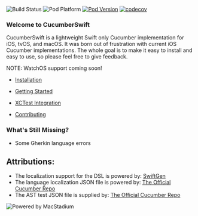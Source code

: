 ![Build Status](https://github.com/Tyler-Keith-Thompson/CucumberSwift/actions/workflows/CI.yml/badge.svg?branch=master)
![Pod Platform](https://img.shields.io/cocoapods/p/CucumberSwift.svg?style=popout) [![Pod Version](https://img.shields.io/cocoapods/v/CucumberSwift.svg?style=popout)](http://cocoapods.org/pods/CucumberSwift)
[![codecov](https://codecov.io/gh/Tyler-Keith-Thompson/CucumberSwift/branch/master/graph/badge.svg?token=ARIPC8Q7H1)](https://codecov.io/gh/Tyler-Keith-Thompson/CucumberSwift)

### Welcome to CucumberSwift
CucumberSwift is a lightweight Swift only Cucumber implementation for iOS, tvOS, and macOS. It was born out of frustration with current iOS Cucumber implementations. The whole goal is to make it easy to install and easy to use, so please feel free to give feedback.

NOTE: WatchOS support coming soon!

* [Installation](https://github.com/Tyler-Keith-Thompson/CucumberSwift/wiki/installation)
* [Getting Started](https://github.com/Tyler-Keith-Thompson/CucumberSwift/wiki)
* [XCTest Integration](https://github.com/Tyler-Keith-Thompson/CucumberSwift/wiki/xctest-integration)

* [Contributing](/CONTRIBUTING.md)

### What's Still Missing?
- Some Gherkin language errors

## Attributions:
- The localization support for the DSL is powered by: [SwiftGen](https://github.com/SwiftGen/SwiftGen/)
- The language localization JSON file is powered by: [The Official Cucumber Repo](https://github.com/Cucumber/Cucumber/)
- The AST test JSON file is supplied by: [The Official Cucumber Repo](https://github.com/Cucumber/Cucumber/)


![Powered by MacStadium](https://uploads-ssl.webflow.com/5ac3c046c82724970fc60918/5c019d917bba312af7553b49_MacStadium-developerlogo.png)
